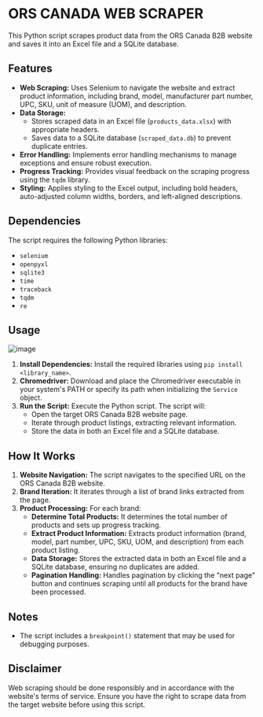# ORS CANADA WEB SCRAPER

This Python script scrapes product data from the ORS Canada B2B website and saves it into an Excel file and a SQLite database.

## **Features**

*   **Web Scraping:** Uses Selenium to navigate the website and extract product information, including brand, model, manufacturer part number, UPC, SKU, unit of measure (UOM), and description.
*   **Data Storage:**
    *   Stores scraped data in an Excel file (`products_data.xlsx`) with appropriate headers.
    *   Saves data to a SQLite database (`scraped_data.db`) to prevent duplicate entries.
*   **Error Handling:** Implements error handling mechanisms to manage exceptions and ensure robust execution.
*   **Progress Tracking:** Provides visual feedback on the scraping progress using the `tqdm` library.
*   **Styling:** Applies styling to the Excel output, including bold headers, auto-adjusted column widths, borders, and left-aligned descriptions.

## **Dependencies**

The script requires the following Python libraries:

*   `selenium`
*   `openpyxl`
*   `sqlite3`
*   `time`
*   `traceback`
*   `tqdm`
*   `re`

## **Usage**

![image](https://github.com/user-attachments/assets/6b9cd328-3cb6-46e3-9e69-d51c16351c05)

1.  **Install Dependencies:** Install the required libraries using `pip install <library_name>`.
2.  **Chromedriver:** Download and place the Chromedriver executable in your system's PATH or specify its path when initializing the `Service` object.
3.  **Run the Script:** Execute the Python script. The script will:
    *   Open the target ORS Canada B2B website page.
    *   Iterate through product listings, extracting relevant information.
    *   Store the data in both an Excel file and a SQLite database.

## **How It Works**

1.  **Website Navigation:** The script navigates to the specified URL on the ORS Canada B2B website.
2.  **Brand Iteration:** It iterates through a list of brand links extracted from the page.
3.  **Product Processing:** For each brand:
    *   **Determine Total Products:** It determines the total number of products and sets up progress tracking.
    *   **Extract Product Information:**  Extracts product information (brand, model, part number, UPC, SKU, UOM, and description) from each product listing.
    *   **Data Storage:** Stores the extracted data in both an Excel file and a SQLite database, ensuring no duplicates are added.
    *   **Pagination Handling:** Handles pagination by clicking the "next page" button and continues scraping until all products for the brand have been processed.

## **Notes**

*   The script includes a `breakpoint()` statement that may be used for debugging purposes.

## **Disclaimer**

Web scraping should be done responsibly and in accordance with the website's terms of service. Ensure you have the right to scrape data from the target website before using this script.
